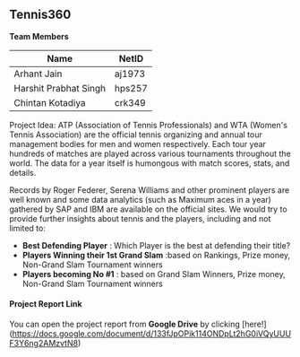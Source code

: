 Tennis360
---------
**Team Members** 

Name    | NetID
-------- | ---
Arhant Jain | aj1973
Harshit Prabhat Singh    | hps257
Chintan Kotadiya  | crk349

Project Idea: ATP (Association of Tennis Professionals) and WTA (Women's Tennis Association) are the official tennis organizing and annual tour management bodies for men and women respectively. Each tour year hundreds of matches are played across various tournaments throughout the world. The data for a year itself is humongous with match scores, stats, and details.

Records by Roger Federer, Serena Williams and other prominent players are well known and some data analytics (such as Maximum aces in a year) gathered by SAP and IBM are available on the official sites. We would try to provide further insights about tennis and the players, including and not limited to:
  
  - **Best Defending Player** : Which Player is the best at defending their title?
  - **Players Winning their 1st Grand Slam** :based on Rankings, Prize money, Non-Grand Slam Tournament winners
  - **Players becoming No #1** : based on Grand Slam Winners, Prize money, Non-Grand Slam Tournament winners
  
  #### <i class="icon-file"></i> Project Report Link
  You can open the project report from <i class="icon-provider-gdrive"></i> **Google Drive** by clicking [here!]
  (https://docs.google.com/document/d/133fJpOPik114ONDpLt2hG0iVQyUUUF3Y6ng2AMzvtN8)
  
